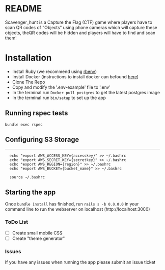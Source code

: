 # README

Scavenger_hunt is a Capture the Flag (CTF) game where players have to scan QR codes of "Objects" using phone cameras which will capture these objects, theQR codes will be hidden and players will have to find and scan them! 


# Installation

- Install Ruby (we recommend using [rbenv](https://github.com/rbenv/rbenv))
- Install Docker (instructions to install docker can befound [here](https://docs.docker.com/get-docker/))
- Clone The Repo 
- Copy and modify the '.env-example' file to '.env' 
- In the terminal run ``` Docker pull postgres ``` to get the latest postgres image
- In the terminal run ``` bin/setup ``` to set up the app

## Running rspec tests
`bundle exec rspec`

## Configuring S3 Storage
---

```
  echo "export AWS_ACCESS_KEY={accesskey}" >> ~/.bashrc
  echo "export AWS_SECRET_KEY={secretkey}" >> ~/.bashrc
  echo "export AWS_REGION={region}" >> ~/.bashrc
  echo "export AWS_BUCKET={bucket_name}" >> ~/.bashrc

  source ~/.bashrc
```

## Starting the app
Once `bundle install` has finished, run `rails s -b 0.0.0.0` in your command line to run the webserver on localhost  (http://localhost:3000)

### ToDo List

- [ ] Create small mobile CSS
- [ ] Create "theme generator"

### Issues
If you have any issues when running the app please submit an issue ticket
